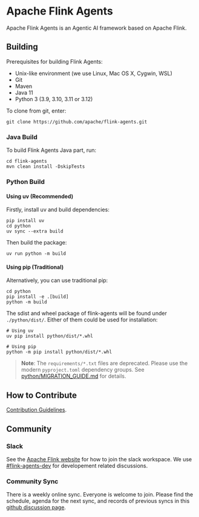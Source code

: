 # Apache Flink Agents

Apache Flink Agents is an Agentic AI framework based on Apache Flink.

## Building

Prerequisites for building Flink Agents:

* Unix-like environment (we use Linux, Mac OS X, Cygwin, WSL)
* Git
* Maven
* Java 11
* Python 3 (3.9, 3.10, 3.11 or 3.12)

To clone from git, enter:

```shell
git clone https://github.com/apache/flink-agents.git
```

### Java Build

To build Flink Agents Java part, run:

```shell
cd flink-agents
mvn clean install -DskipTests
```

### Python Build

#### Using uv (Recommended)

Firstly, install uv and build dependencies:

```shell
pip install uv
cd python
uv sync --extra build
```

Then build the package:

```shell
uv run python -m build
```

#### Using pip (Traditional)

Alternatively, you can use traditional pip:

```shell
cd python
pip install -e .[build]
python -m build
```

The sdist and wheel package of flink-agents will be found under `./python/dist/`. Either of them could be
used for installation:

```shell
# Using uv
uv pip install python/dist/*.whl

# Using pip
python -m pip install python/dist/*.whl
```

> **Note**: The `requirements/*.txt` files are deprecated. Please use the modern `pyproject.toml` 
> dependency groups. See [python/MIGRATION_GUIDE.md](python/MIGRATION_GUIDE.md) for details.

## How to Contribute

[Contribution Guidelines](.github/CONTRIBUTING.md).

## Community

### Slack

See the [Apache Flink website](https://flink.apache.org/what-is-flink/community/#slack) for how to join the slack workspace. We use [#flink-agents-dev](https://apache-flink.slack.com/archives/C097QF5HG8J) for developement related discussions.

### Community Sync

There is a weekly online sync. Everyone is welcome to join. Please find the schedule, agenda for the next sync, and records of previous syncs in this [github discussion page](https://github.com/apache/flink-agents/discussions/66).